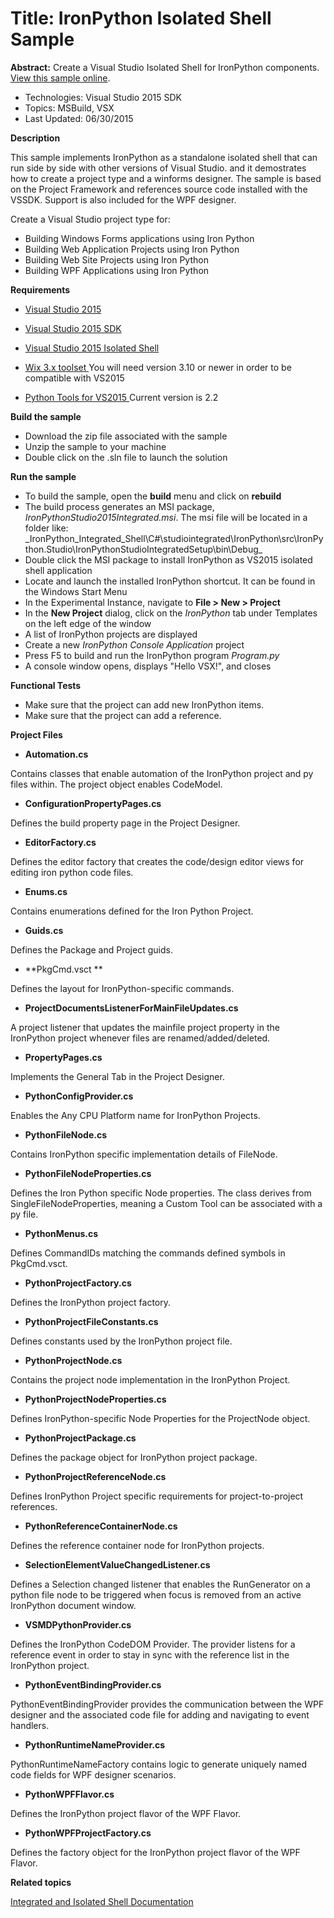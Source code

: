 # Title: IronPython Isolated Shell Sample
**Abstract:** Create a Visual Studio Isolated Shell for IronPython components.[ View this sample online](https://github.com/Microsoft/VSSDK-Extensibility-Samples).

* Technologies: Visual Studio 2015 SDK
* Topics: MSBuild, VSX
* Last Updated: 06/30/2015

**Description**

This sample implements IronPython as a standalone isolated shell that can run
side by side with other versions of Visual Studio. and it demostrates how to
create a project type and a winforms designer. The sample is based on the
Project Framework and references source code installed with the VSSDK. Support
is also included for the WPF designer.

Create a Visual Studio project type for:

  * Building Windows Forms applications using Iron Python 
  * Building Web Application Projects using Iron Python 
  * Building Web Site Projects using Iron Python 
  * Building WPF Applications using Iron Python 



**Requirements**

* [ Visual Studio 2015 ](http://www.microsoft.com/visualstudio/en-us/try/default.mspx#download)

* [ Visual Studio 2015 SDK ](https://www.visualstudio.com/en-us/downloads/visual-studio-2015-downloads-vs.aspx)

* [ Visual Studio 2015 Isolated Shell ](https://www.microsoft.com/en-us/download/details.aspx?id=46884)

* [ Wix 3.x toolset ](http://wixtoolset.org/) You will need version 3.10 or
newer in order to be compatible with VS2015

* [ Python Tools for VS2015
](https://visualstudiogallery.msdn.microsoft.com/9ea113de-a009-46cd-99f5-65ef0595f937) Current version is 2.2


**Build the sample**

  * Download the zip file associated with the sample 
  * Unzip the sample to your machine 
  * Double click on the .sln file to launch the solution 


**Run the sample**

  * To build the sample, open the **build** menu and click on **rebuild**
  * The build process generates an MSI package, _IronPythonStudio2015Integrated.msi_. The msi file will be located in a folder like: _IronPython_Integrated_Shell\C#\studiointegrated\IronPython\src\IronPython.Studio\IronPythonStudioIntegratedSetup\bin\Debug\_
  * Double click the MSI package to install IronPython as VS2015 isolated shell application
  * Locate and launch the installed IronPython shortcut. It can be found in the Windows Start Menu
  * In the Experimental Instance, navigate to **File &gt; New &gt; Project**
  * In the **New Project** dialog, click on the _IronPython_ tab under Templates on the left edge of the window
  * A list of IronPython projects are displayed
  * Create a new _IronPython Console Application_ project
  * Press F5 to build and run the IronPython program _Program.py_
  * A console window opens, displays "Hello VSX!", and closes


**Functional Tests**

  * Make sure that the project can add new IronPython items. 
  * Make sure that the project can add a reference. 



**Project Files**

* **Automation.cs**

Contains classes that enable automation of the IronPython project and py files
within. The project object enables CodeModel.

* **ConfigurationPropertyPages.cs**

Defines the build property page in the Project Designer.

* **EditorFactory.cs**

Defines the editor factory that creates the code/design editor views for
editing iron python code files.

* **Enums.cs**

Contains enumerations defined for the Iron Python Project.

* **Guids.cs**

Defines the Package and Project guids.

* **PkgCmd.vsct **

Defines the layout for IronPython-specific commands.

* **ProjectDocumentsListenerForMainFileUpdates.cs**

A project listener that updates the mainfile project property in the
IronPython project whenever files are renamed/added/deleted.

* **PropertyPages.cs**

Implements the General Tab in the Project Designer.

* **PythonConfigProvider.cs**

Enables the Any CPU Platform name for IronPython Projects.

* **PythonFileNode.cs**

Contains IronPython specific implementation details of FileNode.

* **PythonFileNodeProperties.cs**

Defines the Iron Python specific Node properties. The class derives from
SingleFileNodeProperties, meaning a Custom Tool can be associated with a py
file.

* **PythonMenus.cs**

Defines CommandIDs matching the commands defined symbols in PkgCmd.vsct.

* **PythonProjectFactory.cs**

Defines the IronPython project factory.

* **PythonProjectFileConstants.cs**

Defines constants used by the IronPython project file.

* **PythonProjectNode.cs**

Contains the project node implementation in the IronPython Project.

* **PythonProjectNodeProperties.cs**

Defines IronPython-specific Node Properties for the ProjectNode object.

* **PythonProjectPackage.cs**

Defines the package object for IronPython project package.

* **PythonProjectReferenceNode.cs**

Defines IronPython Project specific requirements for project-to-project
references.

* **PythonReferenceContainerNode.cs**

Defines the reference container node for IronPython projects.

* **SelectionElementValueChangedListener.cs**

Defines a Selection changed listener that enables the RunGenerator on a python
file node to be triggered when focus is removed from an active IronPython
document window.

* **VSMDPythonProvider.cs**

Defines the IronPython CodeDOM Provider. The provider listens for a reference
event in order to stay in sync with the reference list in the IronPython
project.

* **PythonEventBindingProvider.cs**

PythonEventBindingProvider provides the communication between the WPF designer
and the associated code file for adding and navigating to event handlers.

* **PythonRuntimeNameProvider.cs**

PythonRuntimeNameFactory contains logic to generate uniquely named code fields
for WPF designer scenarios.

* **PythonWPFFlavor.cs**

Defines the IronPython project flavor of the WPF Flavor.

* **PythonWPFProjectFactory.cs**

Defines the factory object for the IronPython project flavor of the WPF
Flavor.



**Related topics**

[ Integrated and Isolated Shell Documentation ](https://msdn.microsoft.com/en-us/library/bb685612.aspx)



